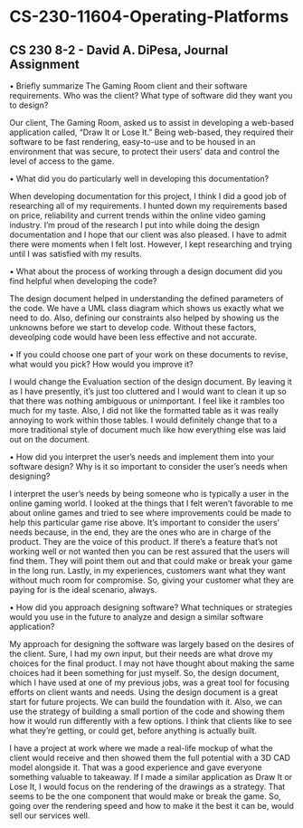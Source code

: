 # CS-230-11604-Operating-Platforms

CS 230 8-2 - David A. DiPesa, Journal Assignment
-------------------------------------------------

•	Briefly summarize The Gaming Room client and their software requirements. Who was the client? What type of software did they want you to design?

Our client, The Gaming Room, asked us to assist in developing a web-based application called, “Draw It or Lose It.”  Being web-based, they required their software to be fast rendering, easy-to-use and to be housed in an environment that was secure, to protect their users’ data and control the level of access to the game.

•	What did you do particularly well in developing this documentation?

When developing documentation for this project, I think I did a good job of researching all of my requirements.  I hunted down my requirements based on price, reliability and current trends within the online video gaming industry.  I’m proud of the research I put into while doing the design documentation and I hope that our client was also pleased.  I have to admit there were moments when I felt lost.  However, I kept researching and trying until I was satisfied with my results.

•	What about the process of working through a design document did you find helpful when developing the code?

The design document helped in understanding the defined parameters of the code.  We have a UML class diagram which shows us exactly what we need to do.  Also, defining our constraints also helped by showing us the unknowns before we start to develop code.  Without these factors, deveolping code would have been less effective and not accurate.  

•	If you could choose one part of your work on these documents to revise, what would you pick? How would you improve it?

I would change the Evaluation section of the design document.  By leaving it as I have presently, it’s just too cluttered and I would want to clean it up so that there was nothing ambiguous or unimportant.  I feel like it rambles too much for my taste.   Also, I did not like the formatted table as it was really annoying to work within those tables.  I would definitely change that to a more traditional style of document much like how everything else was laid out on the document.

•	How did you interpret the user’s needs and implement them into your software design? Why is it so important to consider the user’s needs when designing?

I interpret the user’s needs by being someone who is typically a user in the online gaming world.  I looked at the things that I felt weren’t favorable to me about online games and tried to see where improvements could be made to help this particular game rise above.  It’s important to consider the users' needs because, in the end, they are the ones who are in charge of the product.  They are the voice of this product.  If there’s a feature that’s not working well or not wanted then you can be rest assured that the users will find them.  They will point them out and that could make or break your game in the long run.  Lastly, in my experiences, customers want what they want without much room for compromise.  So, giving your customer what they are paying for is the ideal scenario, always.

•	How did you approach designing software? What techniques or strategies would you use in the future to analyze and design a similar software application?

My approach for designing the software was largely based on the desires of the client.  Sure, I had my own input, but their needs are what drove my choices for the final product.  I may not have thought about making the same choices had it been something for just myself.  So, the design document, which I have used at one of my previous jobs, was a great tool for focusing efforts on client wants and needs.  Using the design document is a great start for future projects.  We can build the foundation with it.  Also, we can use the strategy of building a small portion of the code and showing them how it would run differently with a few options.  I think that clients like to see what they’re getting, or could get, before anything is actually built.  

I have a project at work where we made a real-life mockup of what the client would receive and then showed them the full potential with a 3D CAD model alongside it.  That was a good experience and gave everyone something valuable to takeaway.  If I made a similar application as Draw It or Lose It, I would focus on the rendering of the drawings as a strategy.  That seems to be the one component that would make or break the game.  So, going over the rendering speed and how to make it the best it can be, would sell our services well.
